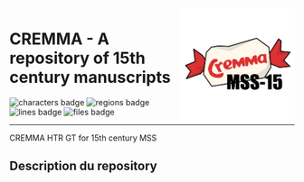 <img src="./cremma_mss-15.png" width="200" align=right>

CREMMA - A repository of 15th century manuscripts
=================================================

![characters badge](badges/characters.svg) ![regions badge](badges/regions.svg) ![lines badge](badges/lines.svg) ![files badge](badges/files.svg) 

--- 


CREMMA HTR GT for 15th century MSS

## Description du repository

